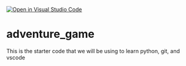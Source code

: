 [![Open in Visual Studio Code](https://classroom.github.com/assets/open-in-vscode-2e0aaae1b6195c2367325f4f02e2d04e9abb55f0b24a779b69b11b9e10269abc.svg)](https://classroom.github.com/online_ide?assignment_repo_id=17677608&assignment_repo_type=AssignmentRepo)
# adventure_game
This is the starter code that we will be using to learn python, git, and vscode
